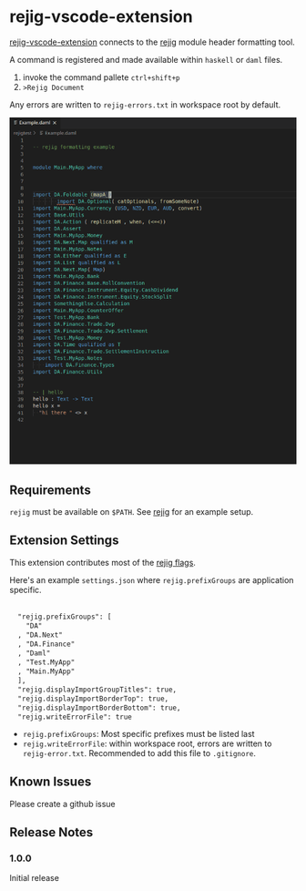 # rejig-vscode-extension

[rejig-vscode-extension](https://github.com/mjstewart/rejig-vscode-extension) connects
to the [rejig](https://github.com/mjstewart/rejig) module header formatting tool.

A command is registered and made available within `haskell` or `daml` files.

1. invoke the command pallete `ctrl+shift+p`
2. `>Rejig Document`

Any errors are written to `rejig-errors.txt` in workspace root by default.

![Output sample](https://github.com/mjstewart/rejig-vscode-extension/blob/master/rejig-vscode-sample.gif)

## Requirements

`rejig` must be available on `$PATH`. See [rejig](https://github.com/mjstewart/rejig) for an example setup.

## Extension Settings

This extension contributes most of the [rejig flags](https://github.com/mjstewart/rejig#args).

Here's an example `settings.json` where `rejig.prefixGroups` are application specific.

```

  "rejig.prefixGroups": [
    "DA"
  , "DA.Next"
  , "DA.Finance"
  , "Daml"
  , "Test.MyApp"
  , "Main.MyApp"
  ],
  "rejig.displayImportGroupTitles": true,
  "rejig.displayImportBorderTop": true,
  "rejig.displayImportBorderBottom": true,
  "rejig.writeErrorFile": true
```

* `rejig.prefixGroups`: Most specific prefixes must be listed last
* `rejig.writeErrorFile`: within workspace root, errors are written to `rejig-error.txt`. Recommended to add this file to `.gitignore`.

## Known Issues

Please create a github issue

## Release Notes

### 1.0.0

Initial release
